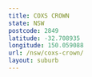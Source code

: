 ```yaml
---
title: COXS CROWN
state: NSW
postcode: 2849
latitude: -32.708935
longitude: 150.059088
url: /nsw/coxs-crown/
layout: suburb
---
```

